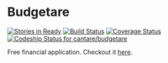 Budgetare
=========
[![Stories in Ready](https://badge.waffle.io/cantare/budgetare.svg?label=ready&title=Ready)](http://waffle.io/cantare/budgetare)
[![Build Status](https://travis-ci.org/cantare/budgetare.svg?branch=master)](https://travis-ci.org/cantare/budgetare)
[![Coverage Status](https://coveralls.io/repos/cantare/budgetare/badge.svg)](https://coveralls.io/r/cantare/budgetare)
[ ![Codeship Status for cantare/budgetare](https://codeship.com/projects/edc254a0-ce1b-0132-5c66-12a910c0e38c/status?branch=master)](https://codeship.com/projects/76387)

Free financial application. Checkout it [here](http://cantare.github.io/budgetare/).
